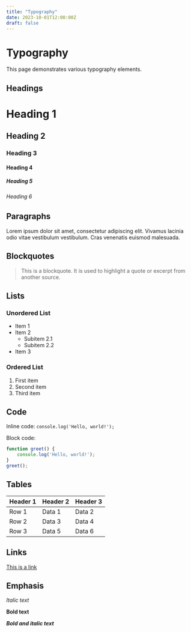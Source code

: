 ```yaml
---
title: "Typography"
date: 2023-10-01T12:00:00Z
draft: false
---
```


# Typography

This page demonstrates various typography elements.

## Headings

# Heading 1
## Heading 2
### Heading 3
#### Heading 4
##### Heading 5
###### Heading 6

## Paragraphs

Lorem ipsum dolor sit amet, consectetur adipiscing elit. Vivamus lacinia odio vitae vestibulum vestibulum. Cras venenatis euismod malesuada.

## Blockquotes

> This is a blockquote. It is used to highlight a quote or excerpt from another source.

## Lists

### Unordered List

- Item 1
- Item 2
  - Subitem 2.1
  - Subitem 2.2
- Item 3

### Ordered List

1. First item
2. Second item
3. Third item

## Code

Inline code: `console.log('Hello, world!');`

Block code:

```javascript
function greet() {
    console.log('Hello, world!');
}
greet();
```

## Tables

| Header 1 | Header 2 | Header 3 |
|----------|----------|----------|
| Row 1    | Data 1   | Data 2   |
| Row 2    | Data 3   | Data 4   |
| Row 3    | Data 5   | Data 6   |

## Links

[This is a link](https://example.com)

## Emphasis

*Italic text*

**Bold text**

***Bold and italic text***
